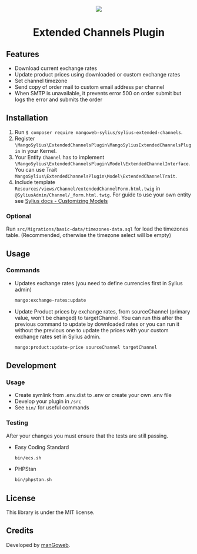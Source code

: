 <p align="center">
    <a href="https://www.mangoweb.cz/en/" target="_blank">
        <img src="https://avatars0.githubusercontent.com/u/38423357?s=200&v=4"/>
    </a>
</p>
<h1 align="center">Extended Channels Plugin</h1>

## Features

* Download current exchange rates
* Update product prices using downloaded or custom exchange rates
* Set channel timezone
* Send copy of order mail to custom email address per channel
* When SMTP is unavailable, it prevents error 500 on order submit but logs the error and submits the order

## Installation

1. Run `$ composer require mangoweb-sylius/sylius-extended-channels`.
2. Register `\MangoSylius\ExtendedChannelsPlugin\MangoSyliusExtendedChannelsPlugin` in your Kernel.
3. Your Entity `Channel` has to implement `\MangoSylius\ExtendedChannelsPlugin\Model\ExtendedChannelInterface`. You can use Trait `MangoSylius\ExtendedChannelsPlugin\Model\ExtendedChannelTrait`.
3. Include template `Resources/views/Channel/extendedChannelForm.html.twig` in `@SyliusAdmin/Channel/_form.html.twig`.
For guide to use your own entity see [Sylius docs - Customizing Models](https://docs.sylius.com/en/1.3/customization/model.html)

### Optional

Run `src/Migrations/basic-data/timezones-data.sql` for load the timezones table. (Recommended, otherwise the timezone select will be empty)

## Usage

### Commands
* Updates exchange rates (you need to define currencies first in Sylius admin)

  ```bash
  mango:exchange-rates:update
  ```


* Update Product prices by exchange rates, from sourceChannel (primary value, won't be changed) to targetChannel. You can run this after the previous command to update by downloaded rates or you can run it without the previous one to update the prices with your custom exchange rates set in Sylius admin.

   ```bash
   mango:product:update-price sourceChannel targetChannel
   ```
## Development

### Usage

- Create symlink from .env.dist to .env or create your own .env file
- Develop your plugin in `/src`
- See `bin/` for useful commands

### Testing

After your changes you must ensure that the tests are still passing.
* Easy Coding Standard
  ```bash
  bin/ecs.sh
  ```
* PHPStan
  ```bash
  bin/phpstan.sh
  ```
License
-------
This library is under the MIT license.

Credits
-------
Developed by [manGoweb](https://www.mangoweb.eu/).
